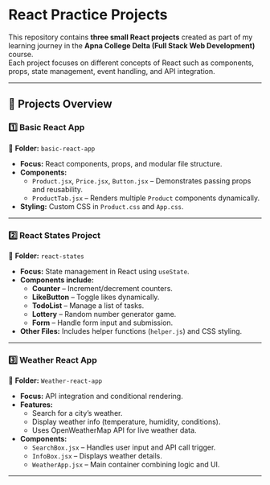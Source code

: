 # React Practice Projects

This repository contains **three small React projects** created as part of my learning journey in the **Apna College Delta (Full Stack Web Development)** course.  
Each project focuses on different concepts of React such as components, props, state management, event handling, and API integration.  

---

## 📂 Projects Overview

### 1️⃣ Basic React App  
📁 **Folder:** `basic-react-app`  
- **Focus:** React components, props, and modular file structure.  
- **Components:**
  - `Product.jsx`, `Price.jsx`, `Button.jsx` – Demonstrates passing props and reusability.
  - `ProductTab.jsx` – Renders multiple `Product` components dynamically.
- **Styling:** Custom CSS in `Product.css` and `App.css`.

---

### 2️⃣ React States Project  
📁 **Folder:** `react-states`  
- **Focus:** State management in React using `useState`.  
- **Components include:**
  - **Counter** – Increment/decrement counters.
  - **LikeButton** – Toggle likes dynamically.
  - **TodoList** – Manage a list of tasks.
  - **Lottery** – Random number generator game.
  - **Form** – Handle form input and submission.
- **Other Files:** Includes helper functions (`helper.js`) and CSS styling.

---

### 3️⃣ Weather React App  
📁 **Folder:** `Weather-react-app`  
- **Focus:** API integration and conditional rendering.  
- **Features:**
  - Search for a city’s weather.
  - Display weather info (temperature, humidity, conditions).
  - Uses OpenWeatherMap API for live weather data.
- **Components:**
  - `SearchBox.jsx` – Handles user input and API call trigger.
  - `InfoBox.jsx` – Displays weather details.
  - `WeatherApp.jsx` – Main container combining logic and UI.

---


